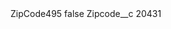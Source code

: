 <?xml version="1.0" encoding="UTF-8"?>
<CustomMetadata xmlns="http://soap.sforce.com/2006/04/metadata" xmlns:xsi="http://www.w3.org/2001/XMLSchema-instance" xmlns:xsd="http://www.w3.org/2001/XMLSchema">
    <label>ZipCode495</label>
    <protected>false</protected>
    <values>
        <field>Zipcode__c</field>
        <value xsi:type="xsd:string">20431</value>
    </values>
</CustomMetadata>
